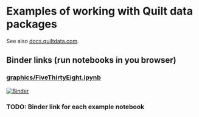 # Examples of working with Quilt data packages
See also [docs.quiltdata.com](https://docs.quiltdata.com).

## Binder links (run notebooks in you browser)

### [graphics/FiveThirtyEight.ipynb](./graphics/FiveThirtyEight.ipynb)

[![Binder](https://mybinder.org/badge.svg)](https://mybinder.org/v2/gh/quiltdata/examples/master?filepath=graphics/FiveThirtyEight.ipynb)

### TODO: Binder link for each example notebook
